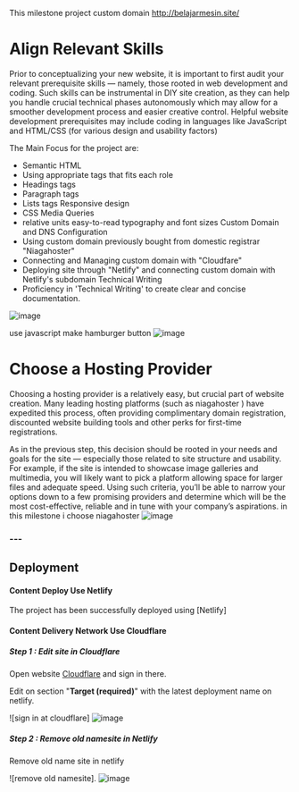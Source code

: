 
This milestone project custom domain http://belajarmesin.site/


#  Align Relevant Skills

Prior to conceptualizing your new website, it is important to first audit your relevant prerequisite skills — namely, those rooted in web development and coding. Such skills can be instrumental in DIY site creation, as they can help you handle crucial technical phases autonomously which may allow for a smoother development process and easier creative control.
Helpful website development prerequisites may include coding in languages like JavaScript and HTML/CSS (for various design and usability factors)

The Main Focus for the project are:

+ Semantic HTML
+ Using appropriate tags that fits each role
+ Headings tags
+ Paragraph tags
+ Lists tags
 Responsive design
+ CSS Media Queries
+ relative units
easy-to-read typography and font sizes
Custom Domain and DNS Configuration
+ Using custom domain previously bought from domestic registrar "Niagahoster"
+ Connecting and Managing custom domain with "Cloudfare"
+ Deploying site through "Netlify" and connecting custom domain with Netlify's subdomain
Technical Writing
+ Proficiency in 'Technical Writing' to create clear and concise documentation.

![image](https://github.com/revou-fsse-3/milestone-1-firdaussdf/assets/137057784/5216594a-2230-44c2-9aec-9e7cb5980e23)

use javascript make hamburger button
![image](https://github.com/revou-fsse-3/milestone-1-firdaussdf/assets/137057784/5f555081-9d4a-4c01-83b5-3c760fe602fe)

# Choose a Hosting Provider
Choosing a hosting provider is a relatively easy, but crucial part of website creation. Many leading hosting platforms (such as niagahoster ) have expedited this process, often providing complimentary domain registration, discounted website building tools and other perks for first-time registrations.

As in the previous step, this decision should be rooted in your needs and goals for the site — especially those related to site structure and usability. For example, if the site is intended to showcase image galleries and multimedia, you will likely want to pick a platform allowing space for larger files and adequate speed. Using such criteria, you’ll be able to narrow your options down to a few promising providers and determine which will be the most cost-effective, reliable and in tune with your company’s aspirations.
in this milestone i choose niagahoster
![image](https://github.com/revou-fsse-3/milestone-1-firdaussdf/assets/137057784/abd2c8bb-9cbe-4770-84e3-03624943aa37)

### ---

<h2>Deployment</H2>

#### Content Deploy Use Netlify
The project has been successfully deployed using [Netlify]

#### Content Delivery Network Use Cloudflare
##### Step 1 : Edit site in Cloudflare
Open website [Cloudflare](https://www.cloudflare.com/) and sign in there. 

Edit on section "<b>Target (required)</b>" with the latest deployment name on netlify.

![sign in at cloudflare] ![image](https://github.com/revou-fsse-3/milestone-1-firdaussdf/assets/137057784/ad491e0d-08e1-493e-aef1-755622ec65dd)

##### Step 2 : Remove old namesite in Netlify
Remove old name site in netlify

![remove old namesite]. ![image](https://github.com/revou-fsse-3/milestone-1-firdaussdf/assets/137057784/26512a2c-f01c-46ab-8f89-38cdac58ff6f)




